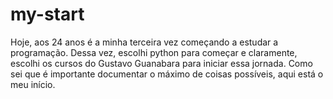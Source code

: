 # my-start
Hoje, aos 24 anos é a minha terceira vez começando a estudar a programação. Dessa vez, escolhi python para começar e claramente, escolhi os cursos do Gustavo Guanabara para iniciar essa jornada. Como sei que é importante documentar o máximo de coisas possíveis, aqui está o meu início.
